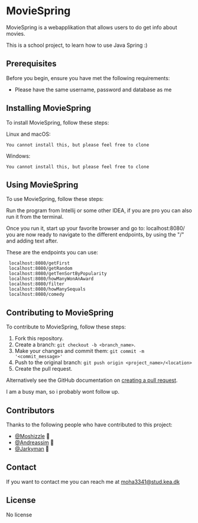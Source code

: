 # MovieSpring
MovieSpring is a webapplikation that allows users to do get info about movies.

This is a school project, to learn how to use Java Spring :)

## Prerequisites

Before you begin, ensure you have met the following requirements:

* Please have the same username, password and database as me

## Installing MovieSpring

To install MovieSpring, follow these steps:

Linux and macOS:
```
You cannot install this, but please feel free to clone
```

Windows:
```
You cannot install this, but please feel free to clone
```
## Using MovieSpring

To use MovieSpring, follow these steps:

Run the program from Intellij or some other IDEA, if you are pro you can also run it from the terminal.

Once you run it, start up your favorite browser and go to: localhost:8080/
you are now ready to navigate to the different endpoints, by using the "/" and adding text after.

These are the endpoints you can use:

```
 localhost:8080/getFirst
 localhost:8080/getRandom
 localhost:8080/getTenSortByPopularity
 localhost:8080/howManyWonAnAward
 localhost:8080/filter
 localhost:8080/howManySequals
 localhost:8080/comedy

```

## Contributing to MovieSpring

To contribute to MovieSpring, follow these steps:

1. Fork this repository.
2. Create a branch: `git checkout -b <branch_name>`.
3. Make your changes and commit them: `git commit -m '<commit_message>'`
4. Push to the original branch: `git push origin <project_name>/<location>`
5. Create the pull request.

Alternatively see the GitHub documentation on [creating a pull request](https://help.github.com/en/github/collaborating-with-issues-and-pull-requests/creating-a-pull-request).

I am a busy man, so i probably wont follow up.

## Contributors

Thanks to the following people who have contributed to this project:

* [@Moshizzle](https://github.com/Moshizzl3) 📖
* [@Andreassim](https://github.com/Andreassim) 🐛
* [@Jarkyman](https://github.com/Jarkyman) 🤔


## Contact

If you want to contact me you can reach me at moha3341@stud.kea.dk

## License

No license

